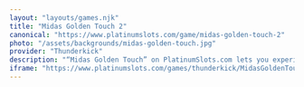 ```yaml
---
layout: "layouts/games.njk"
title: "Midas Golden Touch 2"
canonical: "https://www.platinumslots.com/game/midas-golden-touch-2"
photo: "/assets/backgrounds/midas-golden-touch.jpg"
provider: "Thunderkick"
description: "“Midas Golden Touch” on PlatinumSlots.com lets you experience the legendary power of King Midas across 5 reels and 10 sparkling paylines. In this gilded adventure on PlatinumSlots.com, the Golden Touch Wild substitutes for all symbols, turning chains of gold bars, crowns, and goblets into winning combos. Land three or more Key Scatters to trigger 12 free spins—during which every Golden Touch symbol that appears will expand to cover its entire reel, unleashing cascades of gold. With elegant mythology-themed graphics, an orchestral soundtrack fit for royalty, and the classic Gamble feature that lets you double your treasure by guessing a card’s suit, “Midas Golden Touch” transforms every spin into a royal claim on untold riches."
iframe: "https://www.platinumslots.com/games/thunderkick/MidasGoldenTouch294_tk/104823"
---
```

